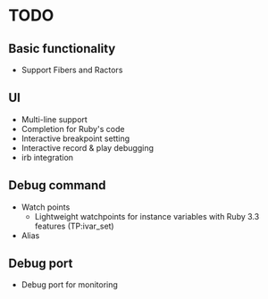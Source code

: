 # TODO

## Basic functionality

- Support Fibers and Ractors

## UI

- Multi-line support
- Completion for Ruby's code
- Interactive breakpoint setting
- Interactive record & play debugging
- irb integration

## Debug command

- Watch points
  - Lightweight watchpoints for instance variables with Ruby 3.3 features (TP:ivar_set)
- Alias

## Debug port

- Debug port for monitoring
